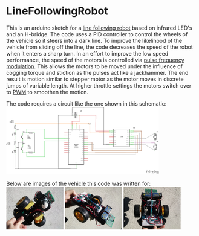 # LineFollowingRobot
This is an arduino sketch for a [line following robot](https://www.electronicshub.org/arduino-line-follower-robot/) based on infrared LED's and an H-bridge. 
The code uses a PID controller to control the wheels of the vehicle so it steers into a dark line. 
To improve the likelihood of the vehicle from sliding off the line, 
the code decreases the speed of the robot when it enters a sharp turn. 
In an effort to improve the low speed performance, 
the speed of the motors is controlled via [pulse frequency modulation](https://en.wikipedia.org/wiki/Pulse-frequency_modulation).
This allows the motors to be moved under the influence of cogging torque and stiction as the pulses act like a jackhammer.
The end result is motion similar to stepper motor as the motor moves in discrete jumps of variable length.
At higher throttle settings the motors switch over to [PWM](https://en.wikipedia.org/wiki/Pulse-width_modulation) to smoothen the motion.  

The code requires a circuit like the one shown in this schematic:  
<img src="https://github.com/RCmags/LineFollowingRobot/blob/main/line_follower_robot_schem.png" width="80%"></img>

Below are images of the vehicle this code was written for:  
<img src="https://github.com/RCmags/LineFollowingRobot/blob/main/img/bottom_view_res.jpg" width="30%"></img>
<img src="https://github.com/RCmags/LineFollowingRobot/blob/main/img/diag_view_res.jpg" width="30%"></img>
<img src="https://github.com/RCmags/LineFollowingRobot/blob/main/img/top_view_res.jpg" width="30%"></img>
